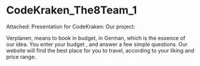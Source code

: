 # CodeKraken_The8Team_1
Attached: Presentation for CodeKraken: 
Our project:

Verplanen, means to book in budget, in German, which is the essence of our idea. 
You enter your budget , and answer a few simple questions. Our website will find the best place for you to travel, according to your liking and price range.
